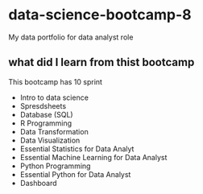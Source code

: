 # data-science-bootcamp-8
My data portfolio for data analyst role

## what did I learn from thist bootcamp
This bootcamp has 10 sprint
- Intro to data science
- Spresdsheets
- Database (SQL)
- R Programming
- Data Transformation
- Data Visualization
- Essential Statistics for Data Analyt
- Essential Machine Learning for Data Analyst
- Python Programming
- Essential Python for Data Analyst
- Dashboard

  
